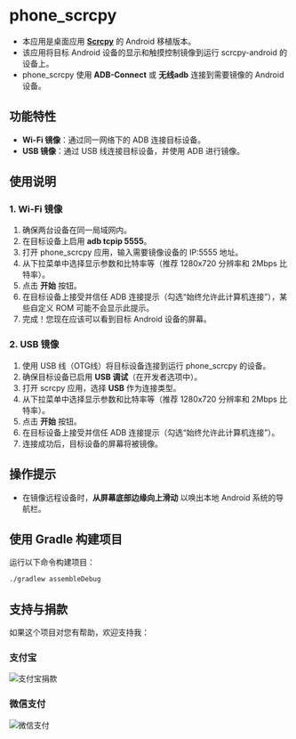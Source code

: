 # phone_scrcpy

- 本应用是桌面应用 [**Scrcpy**](https://github.com/Genymobile/scrcpy) 的 Android 移植版本。
- 该应用将目标 Android 设备的显示和触摸控制镜像到运行 scrcpy-android 的设备上。
- phone_scrcpy 使用 **ADB-Connect** 或 **无线adb** 连接到需要镜像的 Android 设备。

## 功能特性

- **Wi-Fi 镜像**：通过同一网络下的 ADB 连接目标设备。
- **USB 镜像**：通过 USB 线连接目标设备，并使用 ADB 进行镜像。

## 使用说明

### 1. Wi-Fi 镜像

1. 确保两台设备在同一局域网内。
2. 在目标设备上启用 **adb tcpip 5555**。
3. 打开 phone_scrcpy 应用，输入需要镜像设备的 IP:5555 地址。
4. 从下拉菜单中选择显示参数和比特率等（推荐 1280x720 分辨率和 2Mbps 比特率）。
6. 点击 **开始** 按钮。
7. 在目标设备上接受并信任 ADB 连接提示（勾选“始终允许此计算机连接”），某些自定义 ROM 可能不会显示此提示。
8. 完成！您现在应该可以看到目标 Android 设备的屏幕。

### 2. USB 镜像

1. 使用 USB 线（OTG线）将目标设备连接到运行 phone_scrcpy 的设备。
2. 确保目标设备已启用 **USB 调试**（在开发者选项中）。
3. 打开 scrcpy 应用，选择 **USB** 作为连接类型。
4. 从下拉菜单中选择显示参数和比特率等（推荐 1280x720 分辨率和 2Mbps 比特率）。
5. 点击 **开始** 按钮。
6. 在目标设备上接受并信任 ADB 连接提示（勾选“始终允许此计算机连接”）。
7. 连接成功后，目标设备的屏幕将被镜像。

## 操作提示

- 在镜像远程设备时，**从屏幕底部边缘向上滑动** 以唤出本地 Android 系统的导航栏。

## 使用 Gradle 构建项目

运行以下命令构建项目：

```bash
./gradlew assembleDebug
```

## 支持与捐款

如果这个项目对您有帮助，欢迎支持我：

### 支付宝
![支付宝捐款](app/src/main/res/drawable/res/alipay.jpg)

### 微信支付
![微信支付](app/src/main/res/drawable/res/wechat.png)
